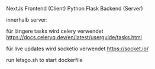 NextJs Frontend (Client)
Python Flask Backend (Server)

innerhalb server:

für längere tasks wird celery verwendet https://docs.celeryq.dev/en/latest/userguide/tasks.html

für live updates wird socketio verwendet https://socket.io/

run letsgo.sh to start dockerfile 
